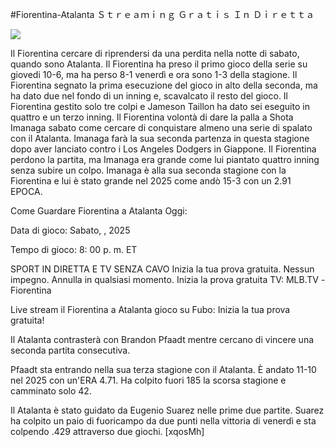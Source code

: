 #Fiorentina-Atalanta Ｓｔｒｅａｍｉｎｇ Ｇｒａｔｉｓ Ｉｎ Ｄｉｒｅｔｔａ  
  
  
[![](https://i.imgur.com/qSNzIqt.png)](https://movie.rssnews.media/FixiiaXuG.php)  
  
Il Fiorentina cercare di riprendersi da una perdita nella notte di sabato, quando sono Atalanta. Il Fiorentina ha preso il primo gioco della serie su giovedi 10-6, ma ha perso 8-1 venerdì e ora sono 1-3 della stagione. Il Fiorentina segnato la prima esecuzione del gioco in alto della seconda, ma ha dato due nel fondo di un inning e, scavalcato il resto del gioco. Il Fiorentina gestito solo tre colpi e Jameson Taillon ha dato sei eseguito in quattro e un terzo inning. Il Fiorentina volontà di dare la palla a Shota Imanaga sabato come cercare di conquistare almeno una serie di spalato con il Atalanta. Imanaga farà la sua seconda partenza in questa stagione dopo aver lanciato contro i Los Angeles Dodgers in Giappone. Il Fiorentina perdono la partita, ma Imanaga era grande come lui piantato quattro inning senza subire un colpo. Imanaga è alla sua seconda stagione con la Fiorentina e lui è stato grande nel 2025 come andò 15-3 con un 2.91 EPOCA.

Come Guardare Fiorentina a Atalanta Oggi:

Data di gioco: Sabato, , 2025

Tempo di gioco: 8: 00 p. m. ET

SPORT IN DIRETTA E TV SENZA CAVO
Inizia la tua prova gratuita. Nessun impegno. Annulla in qualsiasi momento.
Inizia la prova gratuita
TV: MLB.TV -Fiorentina

Live stream il Fiorentina a Atalanta gioco su Fubo: Inizia la tua prova gratuita!

Il Atalanta contrasterà con Brandon Pfaadt mentre cercano di vincere una seconda partita consecutiva.

Pfaadt sta entrando nella sua terza stagione con il Atalanta. È andato 11-10 nel 2025 con un'ERA 4.71. Ha colpito fuori 185 la scorsa stagione e camminato solo 42.

Il Atalanta è stato guidato da Eugenio Suarez nelle prime due partite. Suarez ha colpito un paio di fuoricampo da due punti nella vittoria di venerdì e sta colpendo .429 attraverso due giochi. [xqosMh]